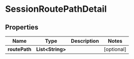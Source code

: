 

# SessionRoutePathDetail


## Properties

| Name | Type | Description | Notes |
|------------ | ------------- | ------------- | -------------|
|**routePath** | **List&lt;String&gt;** |  |  [optional] |



